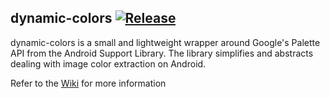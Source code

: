 ## dynamic-colors [![Release](https://jitpack.io/v/SubstanceMobile/dynamic-colors.svg)](https://jitpack.io/#SubstanceMobile/dynamic-colors)

dynamic-colors is a small and lightweight wrapper around Google's Palette API from the Android Support Library.
The library simplifies and abstracts dealing with image color extraction on Android.

Refer to the [Wiki](../../wiki) for more information